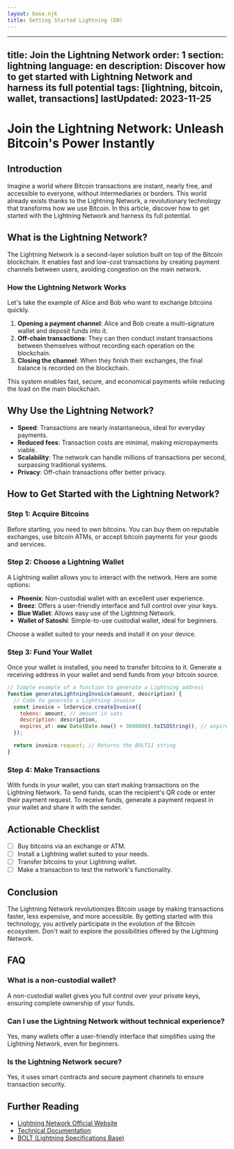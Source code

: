 ```yaml
---
layout: base.njk
title: Getting Started Lightning (EN)
---
```


---
title: Join the Lightning Network
order: 1
section: lightning
language: en
description: Discover how to get started with Lightning Network and harness its full potential
tags: [lightning, bitcoin, wallet, transactions]
lastUpdated: 2023-11-25
---

# Join the Lightning Network: Unleash Bitcoin's Power Instantly

## Introduction

Imagine a world where Bitcoin transactions are instant, nearly free, and accessible to everyone, without intermediaries or borders. This world already exists thanks to the Lightning Network, a revolutionary technology that transforms how we use Bitcoin. In this article, discover how to get started with the Lightning Network and harness its full potential.

## What is the Lightning Network?

The Lightning Network is a second-layer solution built on top of the Bitcoin blockchain. It enables fast and low-cost transactions by creating payment channels between users, avoiding congestion on the main network.

### How the Lightning Network Works

Let's take the example of Alice and Bob who want to exchange bitcoins quickly.

1. **Opening a payment channel**: Alice and Bob create a multi-signature wallet and deposit funds into it.
2. **Off-chain transactions**: They can then conduct instant transactions between themselves without recording each operation on the blockchain.
3. **Closing the channel**: When they finish their exchanges, the final balance is recorded on the blockchain.

This system enables fast, secure, and economical payments while reducing the load on the main blockchain.

## Why Use the Lightning Network?

- **Speed**: Transactions are nearly instantaneous, ideal for everyday payments.
- **Reduced fees**: Transaction costs are minimal, making micropayments viable.
- **Scalability**: The network can handle millions of transactions per second, surpassing traditional systems.
- **Privacy**: Off-chain transactions offer better privacy.

## How to Get Started with the Lightning Network?

### Step 1: Acquire Bitcoins

Before starting, you need to own bitcoins. You can buy them on reputable exchanges, use bitcoin ATMs, or accept bitcoin payments for your goods and services.

### Step 2: Choose a Lightning Wallet

A Lightning wallet allows you to interact with the network. Here are some options:

- **Phoenix**: Non-custodial wallet with an excellent user experience.
- **Breez**: Offers a user-friendly interface and full control over your keys.
- **Blue Wallet**: Allows easy use of the Lightning Network.
- **Wallet of Satoshi**: Simple-to-use custodial wallet, ideal for beginners.

Choose a wallet suited to your needs and install it on your device.

### Step 3: Fund Your Wallet

Once your wallet is installed, you need to transfer bitcoins to it. Generate a receiving address in your wallet and send funds from your bitcoin source.

```js
// Simple example of a function to generate a Lightning address
function generateLightningInvoice(amount, description) {
  // Code to generate a Lightning invoice
  const invoice = lnService.createInvoice({
    tokens: amount, // amount in sats
    description: description,
    expires_at: new Date(Date.now() + 3600000).toISOString(), // expires in 1h
  });

  return invoice.request; // Returns the BOLT11 string
}
```

### Step 4: Make Transactions

With funds in your wallet, you can start making transactions on the Lightning Network. To send funds, scan the recipient's QR code or enter their payment request. To receive funds, generate a payment request in your wallet and share it with the sender.

## Actionable Checklist

- [ ] Buy bitcoins via an exchange or ATM.
- [ ] Install a Lightning wallet suited to your needs.
- [ ] Transfer bitcoins to your Lightning wallet.
- [ ] Make a transaction to test the network's functionality.

## Conclusion

The Lightning Network revolutionizes Bitcoin usage by making transactions faster, less expensive, and more accessible. By getting started with this technology, you actively participate in the evolution of the Bitcoin ecosystem. Don't wait to explore the possibilities offered by the Lightning Network.

## FAQ

### What is a non-custodial wallet?

A non-custodial wallet gives you full control over your private keys, ensuring complete ownership of your funds.

### Can I use the Lightning Network without technical experience?

Yes, many wallets offer a user-friendly interface that simplifies using the Lightning Network, even for beginners.

### Is the Lightning Network secure?

Yes, it uses smart contracts and secure payment channels to ensure transaction security.

## Further Reading

- [Lightning Network Official Website](https://lightning.network/)
- [Technical Documentation](https://docs.lightning.engineering/)
- [BOLT (Lightning Specifications Base)](https://github.com/lightning/bolts)
